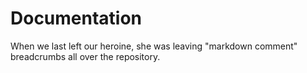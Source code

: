 # Documentation

When we last left our heroine, she was leaving "markdown comment" breadcrumbs all over the repository.
